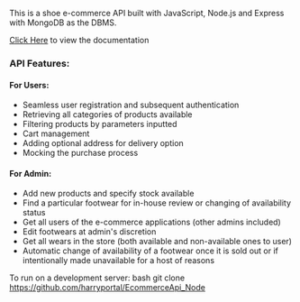 This is a shoe e-commerce API built with JavaScript, Node.js and Express with MongoDB as the DBMS.

[Click Here](https://documenter.getpostman.com/view/30687617/2sAXjM2rH7) to view the documentation

### API Features:
#### For Users:
- Seamless user registration and subsequent authentication
- Retrieving all categories of products available
- Filtering products by parameters inputted
- Cart management
- Adding optional address for delivery option
- Mocking the purchase process

#### For Admin:
- Add new products and specify stock available
- Find a particular footwear for in-house review or changing of availability status
- Get all users of the e-commerce applications (other admins included)
- Edit footwears at admin's discretion
- Get all wears in the store (both available and non-available ones to user)
- Automatic change of availability of a footwear once it is sold out or if intentionally made unavailable for a host of reasons

To run on a development server:
bash 
git clone https://github.com/harryportal/EcommerceApi_Node
  
